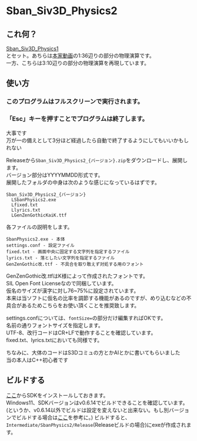 # Sban_Siv3D_Physics2  
  
## これ何？  
[Sban_Siv3D_Physics1](https://github.com/0x-sinsu/Sban_Siv3D_Physics1)  
とセット。あちらは[本家動画](https://www.youtube.com/watch?v=7CUpc5K1li4)の1:36辺りの部分の物理演算です。  
一方、こちらは3:10辺りの部分の物理演算を再現しています。  
  
## 使い方  
### このプログラムはフルスクリーンで実行されます。  
### 「Esc」キーを押すことでプログラムは終了します。  

大事です  
万が一の備えとして3分ほど経過したら自動で終了するようにしてもいいかもしれない  
  
Releaseから`Sban_Siv3D_Physics2_{バージョン}.zip`をダウンロードし、展開します。  
バージョン部分はYYYYMMDD形式です。  
展開したフォルダの中身は次のような感じになっているはずです。  
  
    Sban_Siv3D_Physics2_{バージョン}
      LSbanPhysics2.exe
      Lfixed.txt
      Llyrics.txt
      LGenZenGothicKaiK.ttf

各ファイルの説明をします。  
  
    SbanPhysics2.exe - 本体  
    settings.conf - 設定ファイル  
    fixed.txt - 画面中央に固定する文字列を指定するファイル  
    lyrics.txt - 落としたい文字列を指定するファイル  
    GenZenGothic改.ttf - 不具合を取り敢えず対処する用のフォント  
  
GenZenGothic改.ttfはK様によって作成されたフォントです。  
SIL Open Font Licenseなので同梱しています。  
仮名のサイズが漢字に対し76~75%に設定されています。  
本来は当ソフトに仮名の比率を調節する機能があるのですが、めり込むなどの不具合があるためこちらをお使い頂くことを推奨致します。  

settings.confについては、`fontSize=`の部分だけ編集すればOKです。  
名前の通りフォントサイズを指定します。  
UTF-8、改行コードはCR+LFで動作することを確認しています。  
fixed.txt、lyrics.txtにおいても同様です。


ちなみに、大体のコードはS3Dコミュの方とかAIとかに書いてもらいました  
当の本人はC++初心者です  
  
  
## ビルドする  
[ここ](https://siv3d.github.io/ja-jp/)からSDKをインストールしておきます。  
Windows11、SDKバージョンはv0.6.14でビルドできることを確認しています。  
(というか、v0.6.14以外でビルドは設定を変えないと出来ない。もし別バージョンでビルドする場合は[ここ](https://zenn.dev/reputeless/scraps/4d973fd3bd10b0#comment-fd6585920f0136)を参考に。)
ビルドすると、`Intermediate/SbanPhysics2/Release`(Releaseビルドの場合)にexeが作成されます。  

